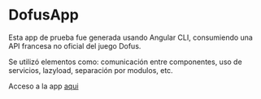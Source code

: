 # DofusApp

Esta app de prueba fue generada usando Angular CLI, consumiendo una API francesa no oficial del juego Dofus.

Se utilizó elementos como: comunicación entre componentes, uso de servicios, lazyload, separación por modulos, etc.

Acceso a la app [aqui](https://enciclodofus.herokuapp.com/)


